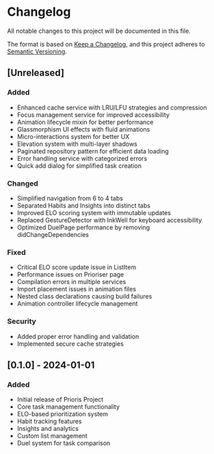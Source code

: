 # Changelog

All notable changes to this project will be documented in this file.

The format is based on [Keep a Changelog](https://keepachangelog.com/en/1.0.0/),
and this project adheres to [Semantic Versioning](https://semver.org/spec/v2.0.0.html).

## [Unreleased]

### Added
- Enhanced cache service with LRU/LFU strategies and compression
- Focus management service for improved accessibility
- Animation lifecycle mixin for better performance
- Glassmorphism UI effects with fluid animations
- Micro-interactions system for better UX
- Elevation system with multi-layer shadows
- Paginated repository pattern for efficient data loading
- Error handling service with categorized errors
- Quick add dialog for simplified task creation

### Changed
- Simplified navigation from 6 to 4 tabs
- Separated Habits and Insights into distinct tabs
- Improved ELO scoring system with immutable updates
- Replaced GestureDetector with InkWell for keyboard accessibility
- Optimized DuelPage performance by removing didChangeDependencies

### Fixed
- Critical ELO score update issue in ListItem
- Performance issues on Prioriser page
- Compilation errors in multiple services
- Import placement issues in animation files
- Nested class declarations causing build failures
- Animation controller lifecycle management

### Security
- Added proper error handling and validation
- Implemented secure cache strategies

## [0.1.0] - 2024-01-01

### Added
- Initial release of Prioris Project
- Core task management functionality
- ELO-based prioritization system
- Habit tracking features
- Insights and analytics
- Custom list management
- Duel system for task comparison